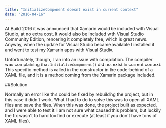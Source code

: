 ```yaml
---
title: "InitializeComponent doesnt exist in current context"
date: "2016-04-16"
---
```


At Build 2016 it was announced that Xamarin would be included with Visual Studio, at no extra cost. It would also be included with Visual Studio Community Edition, rendering it completely free, which is great news. Anyway, when the update for Visual Studio became available I installed it and went to test my Xamarin apps with Visual Studio.

Unfortunately, though, I ran into an issue with compilation. The compiler was complaining that `InitializeComponent()` did not exist in current context. This specific method is called in the constructor in the code-behind of a XAML file, and it is a method coming from the Xamarin package included.

##Solution

Normally an error like this could be fixed by rebuilding the project, but in this case it didn't work. What I had to do to solve this was to open all XAML files and save the files. When this was done, the project built as expected, and I were able to test it. I am not sure what caused this problem, but luckily the fix wasn't to hard too find or execute (at least if you don't have tons of XAML files).
